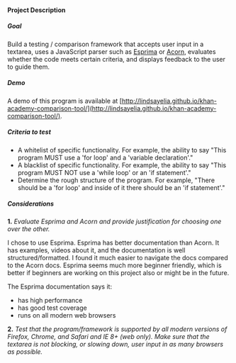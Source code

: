 #### Project Description

##### Goal

Build a testing / comparison framework that accepts user input in a textarea, uses a JavaScript parser such as [Esprima](http://esprima.org/) or [Acorn](http://marijnhaverbeke.nl/acorn/), evaluates whether the code meets certain criteria, and displays feedback to the user to guide them.

##### Demo

A demo of this program is available at [http://lindsayelia.github.io/khan-academy-comparison-tool/](http://lindsayelia.github.io/khan-academy-comparison-tool/).

##### Criteria to test

- A whitelist of specific functionality. For example, the ability to say "This program MUST use a 'for loop' and a 'variable declaration'."
- A blacklist of specific functionality. For example, the ability to say "This program MUST NOT use a 'while loop' or an 'if statement'."
- Determine the rough structure of the program. For example, "There should be a 'for loop' and inside of it there should be an 'if statement'."

##### Considerations

**1.** _Evaluate Esprima and Acorn and provide justification for choosing one over the other._

I chose to use Esprima. Esprima has better documentation than Acorn. It has examples, videos about it, and the documentation is well structured/formatted. I found it much easier to navigate the docs compared to the Acorn docs. Esprima seems much more beginner friendly, which is better if beginners are working on this project also or might be in the future.

The Esprima documentation says it:
- has high performance
- has good test coverage
- runs on all modern web browsers

**2.** _Test that the program/framework is supported by all modern versions of Firefox, Chrome, and Safari and IE 8+ (web only). Make sure that the textarea is not blocking, or slowing down, user input in as many browsers as possible._



